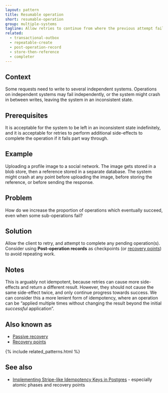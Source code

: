```yaml
---
layout: pattern
title: Resumable operation
short: resumable-operation
group: multiple-systems
tagline: Allow retries to continue from where the previous attempt failed
related:
  - transactional-outbox
  - repeatable-create
  - post-operation-record
  - store-then-reference
  - completer
---
```


## Context

Some requests need to write to several independent systems. Operations on independent systems may fail independently, or the system might crash in between writes, leaving the system in an inconsistent state.

## Prerequisites

It is acceptable for the system to be left in an inconsistent state indefinitely, and it is acceptable for retries to perform additional side-effects to complete the operation if it fails part way through.

## Example

Uploading a profile image to a social network. The image gets stored in a blob store, then a reference stored in a separate database. The system might crash at any point before uploading the image, before storing the reference, or before sending the response.

## Problem

How do we increase the proportion of operations which eventually succeed, even when some sub-operations fail?

## Solution

Allow the client to retry, and attempt to complete any pending operation(s). Consider using **Post-operation records** as checkpoints (or [recovery points](https://brandur.org/idempotency-keys#recovery-points)) to avoid repeating work.

## Notes

This is arguably not idempotent, because retries can cause more side-effects and return a different result. However, they should not cause the same side-effect twice, and only continue progress towards success. We can consider this a more lenient form of idempotency, where an operation can be “applied multiple times without changing the result beyond the initial *successful* application”.

## Also known as

- [Passive recovery](https://www.lpalmieri.com/posts/idempotency/#10-3-forward-recovery)
- [Recovery points](https://brandur.org/idempotency-keys#recovery-points)

{% include related_patterns.html %}

## See also

- [Implementing Stripe-like Idempotency Keys in Postgres](https://brandur.org/idempotency-keys) - especially atomic phases and recovery points
